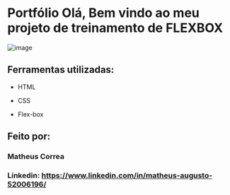 # Portfólio Olá, Bem vindo ao meu projeto de treinamento de FLEXBOX

![image](https://github.com/user-attachments/assets/29f1177b-98b4-46f9-beac-7f93b0bd9d09)


## Ferramentas utilizadas:

* HTML

* CSS

* Flex-box

## Feito por:

### Matheus Correa

### Linkedin: https://www.linkedin.com/in/matheus-augusto-52006196/
